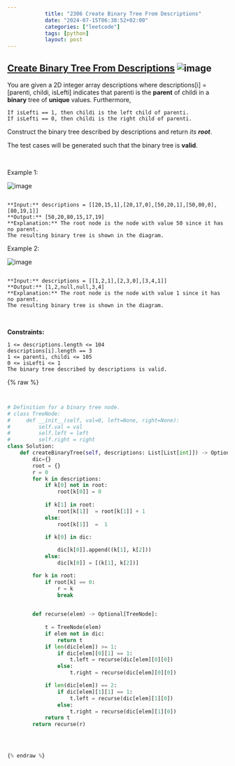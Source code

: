 ```yaml
---
            title: "2306 Create Binary Tree From Descriptions"
            date: "2024-07-15T06:38:52+02:00"
            categories: ["leetcode"]
            tags: [python]
            layout: post
---
```

            
## [Create Binary Tree From Descriptions](https://leetcode.com/problems/create-binary-tree-from-descriptions) ![image](https://img.shields.io/badge/Difficulty-Medium-orange)

You are given a 2D integer array descriptions where descriptions[i] = [parenti, childi, isLefti] indicates that parenti is the **parent** of childi in a **binary** tree of **unique** values. Furthermore,

	If isLefti == 1, then childi is the left child of parenti.
	If isLefti == 0, then childi is the right child of parenti.

Construct the binary tree described by descriptions and return *its **root***.

The test cases will be generated such that the binary tree is **valid**.

 

Example 1:

![image](https://assets.leetcode.com/uploads/2022/02/09/example1drawio.png)
```

**Input:** descriptions = [[20,15,1],[20,17,0],[50,20,1],[50,80,0],[80,19,1]]
**Output:** [50,20,80,15,17,19]
**Explanation:** The root node is the node with value 50 since it has no parent.
The resulting binary tree is shown in the diagram.

```

Example 2:

![image](https://assets.leetcode.com/uploads/2022/02/09/example2drawio.png)
```

**Input:** descriptions = [[1,2,1],[2,3,0],[3,4,1]]
**Output:** [1,2,null,null,3,4]
**Explanation:** The root node is the node with value 1 since it has no parent.
The resulting binary tree is shown in the diagram.

```

 

**Constraints:**

	1 <= descriptions.length <= 104
	descriptions[i].length == 3
	1 <= parenti, childi <= 105
	0 <= isLefti <= 1
	The binary tree described by descriptions is valid.

{% raw %}


````python


# Definition for a binary tree node.
# class TreeNode:
#     def __init__(self, val=0, left=None, right=None):
#         self.val = val
#         self.left = left
#         self.right = right
class Solution:
    def createBinaryTree(self, descriptions: List[List[int]]) -> Optional[TreeNode]:
        dic={}
        root = {}
        r = 0
        for k in descriptions:
            if k[0] not in root:
                root[k[0]] = 0
            
            if k[1] in root:
                root[k[1]]  = root[k[1]] + 1
            else:
                root[k[1]]  =  1

            if k[0] in dic:
                
                dic[k[0]].append((k[1], k[2]))
            else:
                dic[k[0]] = [(k[1], k[2])]

        for k in root:
            if root[k] == 0:
                r = k
                break

       
        def recurse(elem) -> Optional[TreeNode]:
            
            t = TreeNode(elem)
            if elem not in dic:
                return t
            if len(dic[elem]) >= 1:
                if dic[elem][0][1] == 1:
                    t.left = recurse(dic[elem][0][0])
                else:
                    t.right = recurse(dic[elem][0][0])

            if len(dic[elem]) == 2:
                if dic[elem][1][1] == 1:
                    t.left = recurse(dic[elem][1][0])
                else:
                    t.right = recurse(dic[elem][1][0])
            return t
        return recurse(r)

        


{% endraw %}
